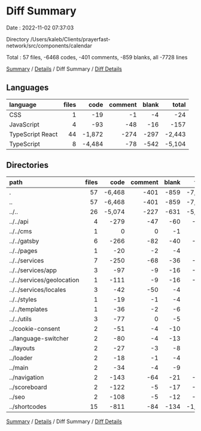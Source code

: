 # Diff Summary

Date : 2022-11-02 07:37:03

Directory /Users/kaleb/Clients/prayerfast-network/src/components/calendar

Total : 57 files,  -6468 codes, -401 comments, -859 blanks, all -7728 lines

[Summary](results.md) / [Details](details.md) / Diff Summary / [Diff Details](diff-details.md)

## Languages
| language | files | code | comment | blank | total |
| :--- | ---: | ---: | ---: | ---: | ---: |
| CSS | 1 | -19 | -1 | -4 | -24 |
| JavaScript | 4 | -93 | -48 | -16 | -157 |
| TypeScript React | 44 | -1,872 | -274 | -297 | -2,443 |
| TypeScript | 8 | -4,484 | -78 | -542 | -5,104 |

## Directories
| path | files | code | comment | blank | total |
| :--- | ---: | ---: | ---: | ---: | ---: |
| . | 57 | -6,468 | -401 | -859 | -7,728 |
| .. | 57 | -6,468 | -401 | -859 | -7,728 |
| ../.. | 26 | -5,074 | -227 | -631 | -5,932 |
| ../../api | 4 | -279 | -47 | -60 | -386 |
| ../../cms | 1 | 0 | 0 | -1 | -1 |
| ../../gatsby | 6 | -266 | -82 | -40 | -388 |
| ../../pages | 1 | -20 | -2 | -4 | -26 |
| ../../services | 7 | -250 | -68 | -36 | -354 |
| ../../services/app | 3 | -97 | -9 | -16 | -122 |
| ../../services/geolocation | 1 | -111 | -9 | -16 | -136 |
| ../../services/locales | 3 | -42 | -50 | -4 | -96 |
| ../../styles | 1 | -19 | -1 | -4 | -24 |
| ../../templates | 1 | -36 | -2 | -6 | -44 |
| ../../utils | 3 | -77 | 0 | -5 | -82 |
| ../cookie-consent | 2 | -51 | -4 | -10 | -65 |
| ../language-switcher | 2 | -80 | -4 | -13 | -97 |
| ../layouts | 2 | -27 | -3 | -8 | -38 |
| ../loader | 2 | -18 | -1 | -4 | -23 |
| ../main | 2 | -34 | -4 | -9 | -47 |
| ../navigation | 2 | -143 | -64 | -21 | -228 |
| ../scoreboard | 2 | -122 | -5 | -17 | -144 |
| ../seo | 2 | -108 | -5 | -12 | -125 |
| ../shortcodes | 15 | -811 | -84 | -134 | -1,029 |

[Summary](results.md) / [Details](details.md) / Diff Summary / [Diff Details](diff-details.md)